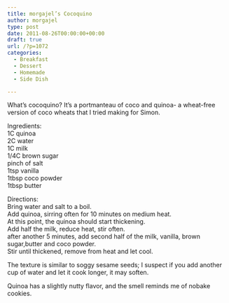 ```yaml
---
title: morgajel’s Cocoquino
author: morgajel
type: post
date: 2011-08-26T00:00:00+00:00
draft: true
url: /?p=1072
categories:
  - Breakfast
  - Dessert
  - Homemade
  - Side Dish

---
```

What&#8217;s cocoquino? It&#8217;s a portmanteau of coco and quinoa- a wheat-free version of coco wheats that I tried making for Simon.

Ingredients:  
1C quinoa  
2C water  
1C milk  
1/4C brown sugar  
pinch of salt  
1tsp vanilla  
1tbsp coco powder  
1tbsp butter

Directions:  
Bring water and salt to a boil.  
Add quinoa, sirring often for 10 minutes on medium heat.  
At this point, the quinoa should start thickening.  
Add half the milk, reduce heat, stir often.  
after another 5 minutes, add second half of the milk, vanilla, brown sugar,butter and coco powder.  
Stir until thickened, remove from heat and let cool.

The texture is similar to soggy sesame seeds; I suspect if you add another cup of water and let it cook longer, it may soften. 

Quinoa has a slightly nutty flavor, and the smell reminds me of nobake cookies.
